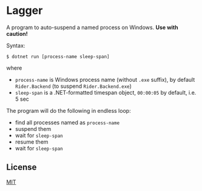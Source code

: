 Lagger
======
A program to auto-suspend a named process on Windows. **Use with caution!**

Syntax:

```console
$ dotnet run [process-name sleep-span]
```

where
- `process-name` is Windows process name (without `.exe` suffix), by default `Rider.Backend` (to suspend `Rider.Backend.exe`)
- `sleep-span` is a .NET-formatted timespan object, `00:00:05` by default, i.e. 5 sec

The program will do the following in endless loop:
- find all processes named as `process-name`
- suspend them
- wait for `sleep-span`
- resume them
- wait for `sleep-span`

License
-------
[MIT][docs.license]

[docs.license]: LICENSE.md
